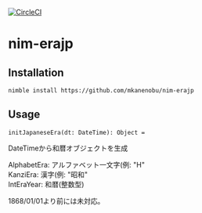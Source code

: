 [![CircleCI](https://circleci.com/gh/mkanenobu/nim-erajp/tree/master.svg?style=svg)](https://circleci.com/gh/mkanenobu/nim-erajp/tree/master)  
# nim-erajp

## Installation

```
nimble install https://github.com/mkanenobu/nim-erajp
```

## Usage

```
initJapaneseEra(dt: DateTime): Object =
```

DateTimeから和暦オブジェクトを生成

AlphabetEra: アルファベット一文字(例: "H"  
KanziEra: 漢字(例: "昭和"  
IntEraYear: 和暦(整数型)  

1868/01/01より前には未対応。
